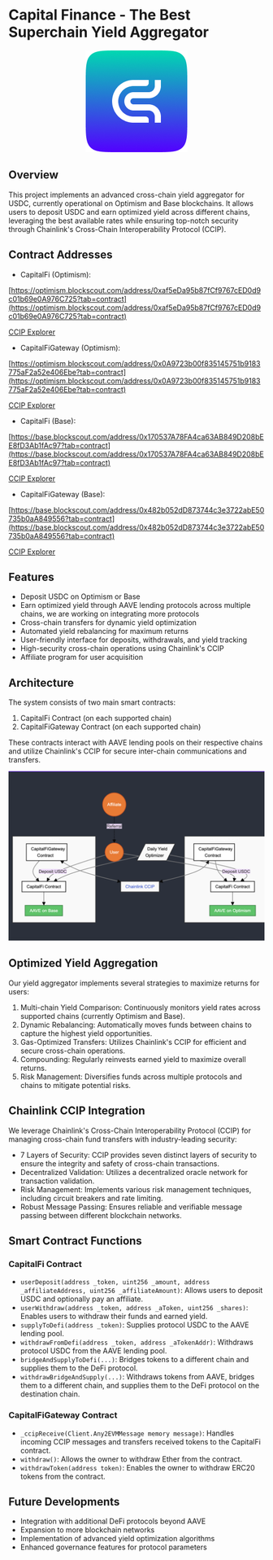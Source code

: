 # Capital Finance - The Best Superchain Yield Aggregator

<p align="center">
  <img src="Frontend/public/capital.png" alt="Capital Finance Logo" width="200" />
</p>

## Overview

This project implements an advanced cross-chain yield aggregator for USDC, currently operational on Optimism and Base blockchains. It allows users to deposit USDC and earn optimized yield across different chains, leveraging the best available rates while ensuring top-notch security through Chainlink's Cross-Chain Interoperability Protocol (CCIP).

## Contract Addresses

- CapitalFi (Optimism):

[https://optimism.blockscout.com/address/0xaf5eDa95b87fCf9767cED0d9c01b69e0A976C725?tab=contract](https://optimism.blockscout.com/address/0xaf5eDa95b87fCf9767cED0d9c01b69e0A976C725?tab=contract)

[CCIP Explorer](https://ccip.chain.link/address/0xaf5eDa95b87fCf9767cED0d9c01b69e0A976C725)

- CapitalFiGateway (Optimism):

[https://optimism.blockscout.com/address/0x0A9723b00f835145751b9183775aF2a52e406Ebe?tab=contract](https://optimism.blockscout.com/address/0x0A9723b00f835145751b9183775aF2a52e406Ebe?tab=contract)

[CCIP Explorer](https://ccip.chain.link/address/0x0A9723b00f835145751b9183775aF2a52e406Ebe)

- CapitalFi (Base):

[https://base.blockscout.com/address/0x170537A78FA4ca63AB849D208bEE8fD3Ab1fAc97?tab=contract](https://base.blockscout.com/address/0x170537A78FA4ca63AB849D208bEE8fD3Ab1fAc97?tab=contract)

[CCIP Explorer](https://ccip.chain.link/address/0x170537A78FA4ca63AB849D208bEE8fD3Ab1fAc97)

- CapitalFiGateway (Base):

[https://base.blockscout.com/address/0x482b052dD873744c3e3722abE50735b0aA849556?tab=contract](https://base.blockscout.com/address/0x482b052dD873744c3e3722abE50735b0aA849556?tab=contract)

[CCIP Explorer](https://ccip.chain.link/address/0x482b052dD873744c3e3722abE50735b0aA849556)

## Features

- Deposit USDC on Optimism or Base
- Earn optimized yield through AAVE lending protocols across multiple chains, we are working on integrating more protocols
- Cross-chain transfers for dynamic yield optimization
- Automated yield rebalancing for maximum returns
- User-friendly interface for deposits, withdrawals, and yield tracking
- High-security cross-chain operations using Chainlink's CCIP
- Affiliate program for user acquisition

## Architecture

The system consists of two main smart contracts:

1. CapitalFi Contract (on each supported chain)
2. CapitalFiGateway Contract (on each supported chain)

These contracts interact with AAVE lending pools on their respective chains and utilize Chainlink's CCIP for secure inter-chain communications and transfers.

<p align="center">
  <img src="diagrams/image.png" alt="Capital Finance Architecture" width="600" />
</p>

## Optimized Yield Aggregation

Our yield aggregator implements several strategies to maximize returns for users:

1. Multi-chain Yield Comparison: Continuously monitors yield rates across supported chains (currently Optimism and Base).
2. Dynamic Rebalancing: Automatically moves funds between chains to capture the highest yield opportunities.
3. Gas-Optimized Transfers: Utilizes Chainlink's CCIP for efficient and secure cross-chain operations.
4. Compounding: Regularly reinvests earned yield to maximize overall returns.
5. Risk Management: Diversifies funds across multiple protocols and chains to mitigate potential risks.

## Chainlink CCIP Integration

We leverage Chainlink's Cross-Chain Interoperability Protocol (CCIP) for managing cross-chain fund transfers with industry-leading security:

- 7 Layers of Security: CCIP provides seven distinct layers of security to ensure the integrity and safety of cross-chain transactions.
- Decentralized Validation: Utilizes a decentralized oracle network for transaction validation.
- Risk Management: Implements various risk management techniques, including circuit breakers and rate limiting.
- Robust Message Passing: Ensures reliable and verifiable message passing between different blockchain networks.

## Smart Contract Functions

### CapitalFi Contract

- `userDeposit(address _token, uint256 _amount, address _affiliateAddress, uint256 _affiliateAmount)`: Allows users to deposit USDC and optionally pay an affiliate.
- `userWithdraw(address _token, address _aToken, uint256 _shares)`: Enables users to withdraw their funds and earned yield.
- `supplyToDefi(address _token)`: Supplies protocol USDC to the AAVE lending pool.
- `withdrawFromDefi(address _token, address _aTokenAddr)`: Withdraws protocol USDC from the AAVE lending pool.
- `bridgeAndSupplyToDefi(...)`: Bridges tokens to a different chain and supplies them to the DeFi protocol.
- `withdrawBridgeAndSupply(...)`: Withdraws tokens from AAVE, bridges them to a different chain, and supplies them to the DeFi protocol on the destination chain.

### CapitalFiGateway Contract

- `_ccipReceive(Client.Any2EVMMessage memory message)`: Handles incoming CCIP messages and transfers received tokens to the CapitalFi contract.
- `withdraw()`: Allows the owner to withdraw Ether from the contract.
- `withdrawToken(address token)`: Enables the owner to withdraw ERC20 tokens from the contract.

## Future Developments

- Integration with additional DeFi protocols beyond AAVE
- Expansion to more blockchain networks
- Implementation of advanced yield optimization algorithms
- Enhanced governance features for protocol parameters
